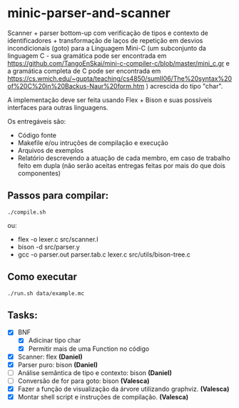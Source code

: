 # minic-parser-and-scanner

Scanner + parser bottom-up com verificação de tipos e contexto de identificadores + transformação de laços de repetição em desvios incondicionais (goto) para a Linguagem Mini-C (um subconjunto da linguagem C - sua gramática pode ser encontrada em https://github.com/TangoEnSkai/mini-c-compiler-c/blob/master/mini_c.gr e a gramática completa de C pode ser encontrada em https://cs.wmich.edu/~gupta/teaching/cs4850/sumII06/The%20syntax%20of%20C%20in%20Backus-Naur%20form.htm ) acrescida do tipo "char".

A implementação deve ser feita usando Flex + Bison e suas possíveis interfaces para outras linguagens.

Os entregáveis são:
- Código fonte
- Makefile e/ou intruções de compilação e execução
- Arquivos de exemplos
- Relatório descrevendo a atuação de cada membro, em caso de trabalho feito em dupla (não serão aceitas entregas feitas por mais do que dois componentes)


## Passos para compilar:

```./compile.sh```

ou:

- flex -o lexer.c src/scanner.l
- bison -d src/parser.y
- gcc -o parser.out parser.tab.c lexer.c src/utils/bison-tree.c

## Como executar

```./run.sh data/example.mc```

## Tasks:

- [x] BNF
    - [x] Adicinar tipo char
    - [x] Permitir mais de uma Function no código
- [x] Scanner: flex **(Daniel)**
- [x] Parser puro: bison **(Daniel)**
- [ ] Análise semântica de tipo e contexto: bison **(Daniel)**
- [ ] Conversão de for para goto: bison **(Valesca)**
- [x] Fazer a função de visualização da árvore utilizando graphviz. **(Valesca)**
- [x] Montar shell script e instruções de compilação. **(Valesca)**
